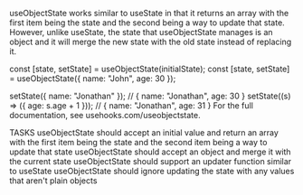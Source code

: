 useObjectState works similar to useState in that it returns an array with the first item being the state and the second being a way to update that state. However, unlike useState, the state that useObjectState manages is an object and it will merge the new state with the old state instead of replacing it.

const [state, setState] = useObjectState(initialState);
const [state, setState] = useObjectState({ name: "John", age: 30 });

setState({ name: "Jonathan" }); // { name: "Jonathan", age: 30 }
setState((s) => ({ age: s.age + 1 })); // { name: "Jonathan", age: 31 }
For the full documentation, see usehooks.com/useobjectstate.

TASKS
useObjectState should accept an initial value and return an array with the first item being the state and the second item being a way to update that state
useObjectState should accept an object and merge it with the current state
useObjectState should support an updater function similar to useState
useObjectState should ignore updating the state with any values that aren't plain objects
